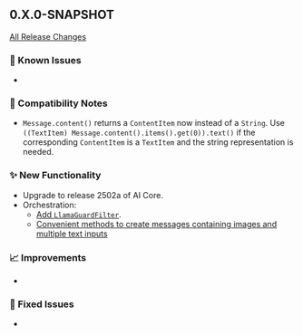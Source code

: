 ## 0.X.0-SNAPSHOT

[All Release Changes](https://github.com/SAP/ai-sdk-java/releases/)

### 🚧 Known Issues

-

### 🔧 Compatibility Notes

- `Message.content()` returns a `ContentItem` now instead of a `String`. Use `((TextItem) Message.content().items().get(0)).text()` if the corresponding `ContentItem` is a `TextItem` and the string representation is needed.

### ✨ New Functionality

- Upgrade to release 2502a of AI Core.
- Orchestration:
  - [Add `LlamaGuardFilter`](../guides/ORCHESTRATION_CHAT_COMPLETION.md#chat-completion-filter).
  - [Convenient methods to create messages containing images and multiple text inputs](../guides/ORCHESTRATION_CHAT_COMPLETION.md#add-images-and-multiple-text-inputs-to-a-message)

### 📈 Improvements

-

### 🐛 Fixed Issues

- 
